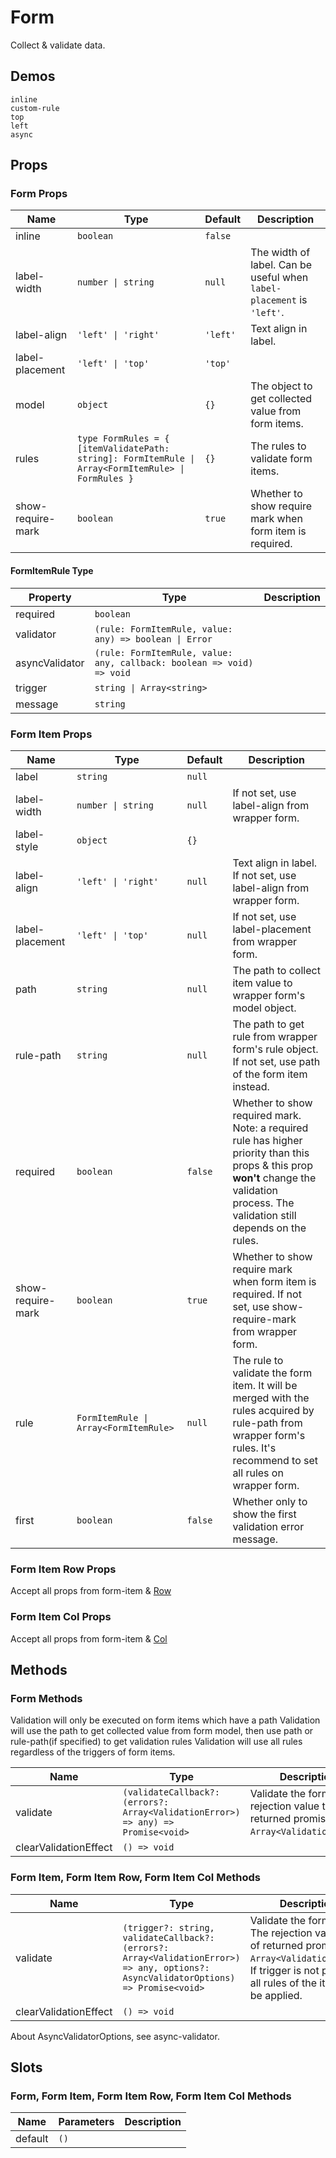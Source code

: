 # Form
<!--single-column-->
Collect & validate data.
## Demos
```demo
inline
custom-rule
top
left
async
```
## Props
### Form Props
|Name|Type|Default|Description|
|-|-|-|-|
|inline|`boolean`|`false`||
|label-width|`number \| string`|`null`|The width of label. Can be useful when `label-placement` is `'left'`.|
|label-align|`'left' \| 'right'`|`'left'`|Text align in label.|
|label-placement|`'left' \| 'top'`|`'top'`||
|model|`object`|`{}`|The object to get collected value from form items.|
|rules|`type FormRules = { [itemValidatePath: string]: FormItemRule \| Array<FormItemRule> \| FormRules }`|`{}`|The rules to validate form items.|
|show-require-mark|`boolean`|`true`|Whether to show require mark when form item is required.|

#### FormItemRule Type
|Property|Type|Description|
|-|-|-|
|required|`boolean`||
|validator|`(rule: FormItemRule, value: any) => boolean \| Error`||
|asyncValidator|`(rule: FormItemRule, value: any, callback: boolean => void) => void`||
|trigger|`string \| Array<string>`||
|message|`string`||


### Form Item Props
|Name|Type|Default|Description|
|-|-|-|-|
|label|`string`|`null`||
|label-width|`number \| string`|`null`|If not set, use label-align from wrapper form.|
|label-style|`object`|`{}`||
|label-align|`'left' \| 'right'`|`null`|Text align in label. If not set, use label-align from wrapper form.|
|label-placement|`'left' \| 'top'`|`null`|If not set, use label-placement from wrapper form.|
|path|`string`|`null`|The path to collect item value to wrapper form's model object.|
|rule-path|`string`|`null`|The path to get rule from wrapper form's rule object. If not set, use path of the form item instead.|
|required|`boolean`|`false`|Whether to show required mark. Note: a required rule has higher priority than this props & this prop **won't** change the validation process. The validation still depends on the rules.|
|show-require-mark|`boolean`|`true`|Whether to show require mark when form item is required. If not set, use show-require-mark from wrapper form.|
|rule|`FormItemRule \| Array<FormItemRule>`|`null`|The rule to validate the form item. It will be merged with the rules acquired by rule-path from wrapper form's rules. It's recommend to set all rules on wrapper form.|
|first|`boolean`|`false`|Whether only to show the first validation error message.|

### Form Item Row Props
Accept all props from form-item & [Row](n-row#Row-Props)
### Form Item Col Props
Accept all props from form-item & [Col](n-row#Col-Props)

## Methods
### Form Methods
<n-alert type="warning" title="Caveat on Validate Method" style="margin-bottom: 16px;">
  <n-ol align-text>
    <n-li>Validation will only be executed on form items which have a <n-text code>path</n-text></n-li>
    <n-li>Validation will use the path to get collected value from form <n-text code>model</n-text>, then use <n-text code>path</n-text> or <n-text code>rule-path</n-text>(if specified) to get validation rules</n-li>
    <n-li>Validation will use all rules regardless of the triggers of form items.</n-li>
  </n-ol>
</n-alert>

|Name|Type|Description|
|-|-|-|
|validate|`(validateCallback?: (errors?: Array<ValidationError>) => any) => Promise<void>`|Validate the form.The rejection value type of returned promise is `Array<ValidationError>`.|
|clearValidationEffect|`() => void`||

### Form Item, Form Item Row, Form Item Col Methods
|Name|Type|Description|
|-|-|-|
|validate|`(trigger?: string, validateCallback?: (errors?: Array<ValidationError>) => any, options?: AsyncValidatorOptions) => Promise<void>`|Validate the form item. The rejection value type of returned promise is `Array<ValidationError>`. If trigger is not passed, all rules of the item will be applied.|
|clearValidationEffect|`() => void`||

About AsyncValidatorOptions, see <n-a href="https://github.com/yiminghe/async-validator">async-validator</n-a>.

## Slots
### Form, Form Item, Form Item Row, Form Item Col Methods
|Name|Parameters|Description|
|-|-|-|
|default|`()`||